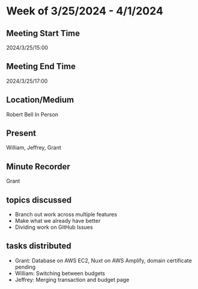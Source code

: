 # Week of 3/25/2024 - 4/1/2024

## Meeting Start Time

2024/3/25/15:00

## Meeting End Time

2024/3/25/17:00

## Location/Medium

Robert Bell In Person

## Present

William, Jeffrey, Grant

## Minute Recorder

Grant

## topics discussed

- Branch out work across multiple features
- Make what we already have better
- Dividing work on GitHub Issues

## tasks distributed

- Grant: Database on AWS EC2, Nuxt on AWS Amplify, domain certificate pending
- William: Switching between budgets
- Jeffrey: Merging transaction and budget page

